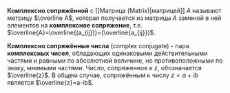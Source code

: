 **Комплексно сопряжённой** с [[Матрица (Matrix)|матрицей]] $A$ называют матрицу $\overline A$, которая получается из матрицы $A$ заменой в ней элементов на **комплексное сопряжение**, т.е. $\overline{A}=\overline{(a_{ij})}=(\overline{a_{ij}})$.

**Комплексно сопряжённые числа** (complex conjugate) - пара **комплексных чисел**, обладающих одинаковыми действительными частями и равными по абсолютной величине, но противоположными по знаку, мнимыми частями. Число, сопряженное к $z$, обозначается $\overline{z}$. В общем случае, сопряжённым к числу $z=a+ib$ является $\overline{z}=a-ib$.